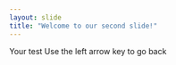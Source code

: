 ```yaml
---
layout: slide
title: "Welcome to our second slide!"
---
```

Your test
Use the left arrow key to go back
